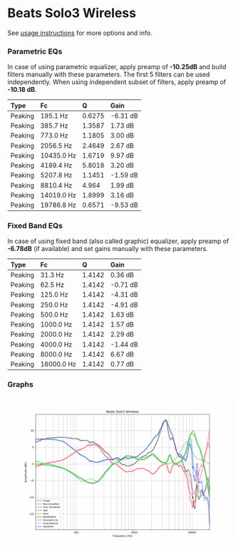 # Beats Solo3 Wireless
See [usage instructions](https://github.com/jaakkopasanen/AutoEq#usage) for more options and info.

### Parametric EQs
In case of using parametric equalizer, apply preamp of **-10.25dB** and build filters manually
with these parameters. The first 5 filters can be used independently.
When using independent subset of filters, apply preamp of **-10.18 dB**.

| Type    | Fc         |      Q | Gain     |
|:--------|:-----------|:-------|:---------|
| Peaking | 195.1 Hz   | 0.6275 | -6.31 dB |
| Peaking | 385.7 Hz   | 1.3587 | 1.73 dB  |
| Peaking | 773.0 Hz   | 1.1805 | 3.00 dB  |
| Peaking | 2056.5 Hz  | 2.4649 | 2.67 dB  |
| Peaking | 10435.0 Hz | 1.6719 | 9.97 dB  |
| Peaking | 4189.4 Hz  | 5.8018 | 3.20 dB  |
| Peaking | 5207.8 Hz  | 1.1451 | -1.59 dB |
| Peaking | 8810.4 Hz  | 4.964  | 1.99 dB  |
| Peaking | 14019.0 Hz | 1.8999 | 3.16 dB  |
| Peaking | 19786.8 Hz | 0.6571 | -9.53 dB |

### Fixed Band EQs
In case of using fixed band (also called graphic) equalizer, apply preamp of **-6.78dB**
(if available) and set gains manually with these parameters.

| Type    | Fc         |      Q | Gain     |
|:--------|:-----------|:-------|:---------|
| Peaking | 31.3 Hz    | 1.4142 | 0.36 dB  |
| Peaking | 62.5 Hz    | 1.4142 | -0.71 dB |
| Peaking | 125.0 Hz   | 1.4142 | -4.31 dB |
| Peaking | 250.0 Hz   | 1.4142 | -4.91 dB |
| Peaking | 500.0 Hz   | 1.4142 | 1.63 dB  |
| Peaking | 1000.0 Hz  | 1.4142 | 1.57 dB  |
| Peaking | 2000.0 Hz  | 1.4142 | 2.29 dB  |
| Peaking | 4000.0 Hz  | 1.4142 | -1.44 dB |
| Peaking | 8000.0 Hz  | 1.4142 | 6.67 dB  |
| Peaking | 16000.0 Hz | 1.4142 | 0.77 dB  |

### Graphs
![](./Beats%20Solo3%20Wireless.png)